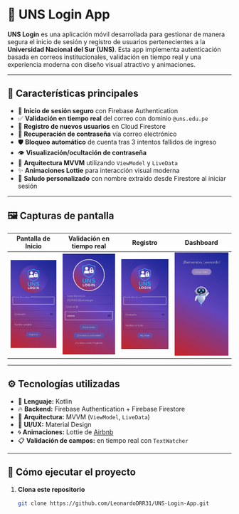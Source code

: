 # 📱 UNS Login App

**UNS Login** es una aplicación móvil desarrollada para gestionar de manera segura el inicio de sesión y registro de usuarios pertenecientes a la **Universidad Nacional del Sur (UNS)**. Esta app implementa autenticación basada en correos institucionales, validación en tiempo real y una experiencia moderna con diseño visual atractivo y animaciones.

---

## 🧩 Características principales

- 🔐 **Inicio de sesión seguro** con Firebase Authentication
- ✅ **Validación en tiempo real** del correo con dominio `@uns.edu.pe`
- 📝 **Registro de nuevos usuarios** en Cloud Firestore
- 🔄 **Recuperación de contraseña** vía correo electrónico
- 🛡️ **Bloqueo automático** de cuenta tras 3 intentos fallidos de ingreso
- 👁️ **Visualización/ocultación de contraseña**
- 🧠 **Arquitectura MVVM** utilizando `ViewModel` y `LiveData`
- ✨ **Animaciones Lottie** para interacción visual moderna
- 👋 **Saludo personalizado** con nombre extraído desde Firestore al iniciar sesión

---

## 🖼️ Capturas de pantalla

| Pantalla de Inicio | Validación en tiempo real | Registro | Dashboard |
|--------------------|---------------------------|----------|-----------|
| ![Login](https://raw.githubusercontent.com/LeonardoDRR31/Aplicaciones-Moviles/bb563ac05599a3e41113898b85a09231a7e8689a/LoginConLiveData/assets/login_principal.jpeg) | ![Validación](https://raw.githubusercontent.com/LeonardoDRR31/Aplicaciones-Moviles/64822d9fe439034f10b2f5452fe60fe52c65b8c7/LoginConLiveData/assets/validacion_correo.jpeg) | ![Registro](https://raw.githubusercontent.com/LeonardoDRR31/Aplicaciones-Moviles/1dd79678b8ad476c9c7e7bb4066368e84df05665/LoginConLiveData/assets/registro.jpeg) | ![Dashboard](https://raw.githubusercontent.com/LeonardoDRR31/Aplicaciones-Moviles/1dd79678b8ad476c9c7e7bb4066368e84df05665/LoginConLiveData/assets/pantalla_bienvenida.jpeg) |

---

## ⚙️ Tecnologías utilizadas

- 🎯 **Lenguaje:** Kotlin
- 🔥 **Backend:** Firebase Authentication + Firebase Firestore
- 🧩 **Arquitectura:** MVVM (`ViewModel`, `LiveData`)
- 🧱 **UI/UX:** Material Design
- 🌀 **Animaciones:** Lottie de [Airbnb](https://airbnb.io/lottie/#/)
- 📋 **Validación de campos:** en tiempo real con `TextWatcher`

---

## 🚀 Cómo ejecutar el proyecto

1. **Clona este repositorio**  
   ```bash
   git clone https://github.com/LeonardoDRR31/UNS-Login-App.git
